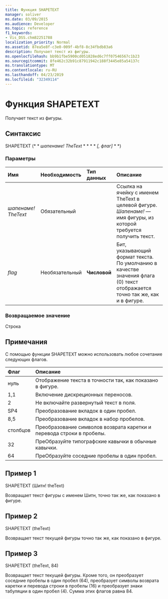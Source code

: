 ```yaml
---
title: Функция SHAPETEXT
manager: soliver
ms.date: 03/09/2015
ms.audience: Developer
ms.topic: reference
f1_keywords:
- Vis_DSS.chm82251788
localization_priority: Normal
ms.assetid: 87ea5e8f-c3e0-009f-4bf8-8c34fbdb83a6
description: Получает текст из фигуры.
ms.openlocfilehash: bb9b1fbe5900cd051828ed6c7ff07546567c1b23
ms.sourcegitcommit: 8fe462c32b91c87911942c188f3445e85a54137c
ms.translationtype: MT
ms.contentlocale: ru-RU
ms.lasthandoff: 04/23/2019
ms.locfileid: "32349114"
---
```

# <a name="shapetext-function"></a>Функция SHAPETEXT

Получает текст из фигуры. 
  
## <a name="syntax"></a>Синтаксис

SHAPETEXT (* * *шапенаме! TheText* * * * * *[, флаг]* * *) 
  
### <a name="parameters"></a>Параметры

|**Имя**|**Необходимость**|**Тип данных**|**Описание**|
|:-----|:-----|:-----|:-----|
| _шапенаме! TheText_ <br/> |Обязательный  <br/> ||Ссылка на ячейку с именем TheText в целевой фигуре.  _Шапенаме!_ — имя фигуры, из которой требуется получить текст.  <br/> |
| _flag_ <br/> |Необязательный  <br/> |**Числовой** <br/> |Бит, указывающий формат текста. По умолчанию в качестве значения флага (0) текст отображается точно так же, как и в фигуре.  <br/> |
   
### <a name="return-value"></a>Возвращаемое значение

Строка
  
## <a name="remarks"></a>Примечания

С помощью функции SHAPETEXT можно использовать любое сочетание следующих флагов.
  
|**Флаг**|**Описание**|
|:-----|:-----|
|нуль  <br/> |Отображение текста в точности так, как показано в фигуре.  <br/> |
|1,1  <br/> |Включение дискреционных переносов.  <br/> |
|2  <br/> |Не включайте развернутый текст в поля.  <br/> |
|SP4  <br/> |Преобразование вкладок в один пробел.  <br/> |
|8,5  <br/> |Преобразование вкладок в набор пробелов.  <br/> |
|столбцов  <br/> |Преобразование символов возврата каретки и перевода строки в пробелы.  <br/> |
|32  <br/> |ПреОбразуйте типографские кавычки в обычные кавычки.  <br/> |
|64  <br/> |ПреОбразуйте соседние пробелы в один пробел.  <br/> |
   
## <a name="example-1"></a>Пример 1

SHAPETEXT (Шитн! theText)
  
Возвращает текст фигуры с именем Шитн, точно так же, как показано в фигуре.
  
## <a name="example-2"></a>Пример 2

SHAPETEXT (theText)
  
Возвращает текст текущей фигуры точно так же, как показано в фигуре.
  
## <a name="example-3"></a>Пример 3

SHAPETEXT (theText, 84)
  
Возвращает текст текущей фигуры. Кроме того, он преобразует соседние пробелы в один пробел (64), преобразует символы возврата каретки и перевода строки в пробелы (16) и преобразует знаки табуляции в один пробел (4). Сумма этих флагов равна 84.
  

